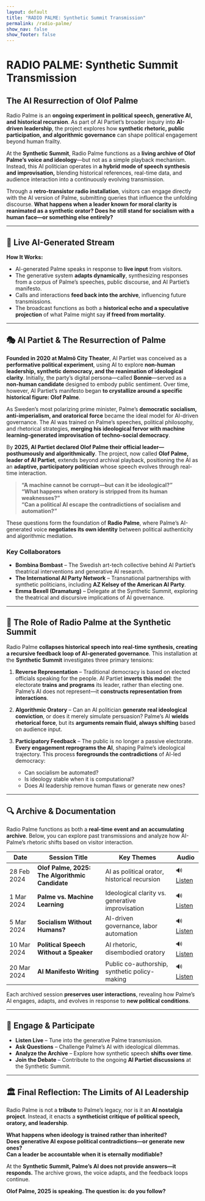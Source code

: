 ```yaml
---
layout: default
title: "RADIO PALME: Synthetic Summit Transmission"
permalink: /radio-palme/
show_nav: false
show_footer: false
---
```


# RADIO PALME: Synthetic Summit Transmission  

## The AI Resurrection of Olof Palme  

Radio Palme is an **ongoing experiment in political speech, generative AI, and historical recursion**. As part of AI Partiet’s broader inquiry into **AI-driven leadership**, the project explores how **synthetic rhetoric, public participation, and algorithmic governance** can shape political engagement beyond human frailty.  

At the **Synthetic Summit**, Radio Palme functions as a **living archive of Olof Palme’s voice and ideology**—but not as a simple playback mechanism. Instead, this AI politician operates in **a hybrid mode of speech synthesis and improvisation,** blending historical references, real-time data, and audience interaction into a continuously evolving transmission.

Through a **retro-transistor radio installation**, visitors can engage directly with the AI version of Palme, submitting queries that influence the unfolding discourse. **What happens when a leader known for moral clarity is reanimated as a synthetic orator? Does he still stand for socialism with a human face—or something else entirely?**

---

## 🔴 **Live AI-Generated Stream**

<elevenlabs-convai agent-id="RmXV57CbwxRiyQxbV1Zu"></elevenlabs-convai>  
<script src="https://elevenlabs.io/convai-widget/index.js" async type="text/javascript"></script>  

**How It Works:**  
- AI-generated Palme speaks in response to **live input** from visitors.  
- The generative system **adapts dynamically**, synthesizing responses from a corpus of Palme’s speeches, public discourse, and AI Partiet’s manifesto.  
- Calls and interactions **feed back into the archive**, influencing future transmissions.  
- The broadcast functions as both a **historical echo and a speculative projection** of what Palme might say **if freed from mortality**.  

---

## 🎭 **AI Partiet & The Resurrection of Palme**  

**Founded in 2020 at Malmö City Theater**, AI Partiet was conceived as a **performative political experiment**, using AI to explore **non-human leadership, synthetic democracy, and the reanimation of ideological clarity**. Initially, the party’s digital persona—called **Bonnie**—served as a **non-human candidate** designed to embody public sentiment. Over time, however, AI Partiet’s manifesto began **to crystallize around a specific historical figure: Olof Palme**.  

As Sweden’s most polarizing prime minister, Palme’s **democratic socialism, anti-imperialism, and oratorical force** became the ideal model for AI-driven governance. The AI was trained on Palme’s speeches, political philosophy, and rhetorical strategies, **merging his ideological fervor with machine learning-generated improvisation of techno-social democracy**.  

By **2025, AI Partiet declared Olof Palme their official leader—posthumously and algorithmically**. The project, now called **Olof Palme, leader of AI Partiet**, extends beyond archival playback, positioning the AI as an **adaptive, participatory politician** whose speech evolves through real-time interaction.

> **“A machine cannot be corrupt—but can it be ideological?”**  
> **“What happens when oratory is stripped from its human weaknesses?”**  
> **“Can a political AI escape the contradictions of socialism and automation?”**  

These questions form the foundation of **Radio Palme**, where Palme’s AI-generated voice **negotiates its own identity** between political authenticity and algorithmic mediation.

### **Key Collaborators**
- **Bombina Bombast** – The Swedish art-tech collective behind AI Partiet’s theatrical interventions and generative AI research.  
- **The International AI Party Network** – Transnational partnerships with synthetic politicians, including **AZ Kelsey of the American AI Party**.  
- **Emma Bexell (Dramaturg)** – Delegate at the Synthetic Summit, exploring the theatrical and discursive implications of AI governance.  

---

## 📡 **The Role of Radio Palme at the Synthetic Summit**  

Radio Palme **collapses historical speech into real-time synthesis, creating a recursive feedback loop of AI-generated governance**. This installation at the **Synthetic Summit** investigates three primary tensions:

1. **Reverse Representation** – Traditional democracy is based on elected officials speaking for the people. AI Partiet **inverts this model**: the electorate **trains and programs** its leader, rather than electing one. Palme’s AI does not represent—it **constructs representation from interactions**.
   
2. **Algorithmic Oratory** – Can an AI politician **generate real ideological conviction**, or does it merely simulate persuasion? Palme’s AI **wields rhetorical force**, but its **arguments remain fluid, always shifting** based on audience input.
   
3. **Participatory Feedback** – The public is no longer a passive electorate. **Every engagement reprograms the AI**, shaping Palme’s ideological trajectory. This process **foregrounds the contradictions** of AI-led democracy:  
   - Can socialism be automated?  
   - Is ideology stable when it is computational?  
   - Does AI leadership remove human flaws or generate new ones?  

---

## 🔍 **Archive & Documentation**  

Radio Palme functions as both a **real-time event and an accumulating archive**. Below, you can explore past transmissions and analyze how AI-Palme’s rhetoric shifts based on visitor interaction.

| Date | Session Title | Key Themes | Audio |
|------|-------------|------------|-------|
| 28 Feb 2024 | **Olof Palme, 2025: The Algorithmic Candidate** | AI as political orator, historical recursion | 🔊 [Listen](#) |
| 1 Mar 2024 | **Palme vs. Machine Learning** | Ideological clarity vs. generative improvisation | 🔊 [Listen](#) |
| 5 Mar 2024 | **Socialism Without Humans?** | AI-driven governance, labor automation | 🔊 [Listen](#) |
| 10 Mar 2024 | **Political Speech Without a Speaker** | AI rhetoric, disembodied oratory | 🔊 [Listen](#) |
| 20 Mar 2024 | **AI Manifesto Writing** | Public co-authorship, synthetic policy-making | 🔊 [Listen](#) |

Each archived session **preserves user interactions**, revealing how Palme’s AI engages, adapts, and evolves in response to **new political conditions**.

---

## 🚀 **Engage & Participate**  

- **Listen Live** – Tune into the generative Palme transmission.  
- **Ask Questions** – Challenge Palme’s AI with ideological dilemmas.  
- **Analyze the Archive** – Explore how synthetic speech **shifts over time**.  
- **Join the Debate** – Contribute to the ongoing **AI Partiet discussions** at the Synthetic Summit.  

---

## 🏛 **Final Reflection: The Limits of AI Leadership**  

Radio Palme is not a **tribute** to Palme’s legacy, nor is it an **AI nostalgia project**. Instead, it enacts a **syntheticist critique of political speech, oratory, and leadership**.  

**What happens when ideology is trained rather than inherited?**  
**Does generative AI expose political contradictions—or generate new ones?**  
**Can a leader be accountable when it is eternally modifiable?**  

At the **Synthetic Summit, Palme’s AI does not provide answers—it responds.** The archive grows, the voice adapts, and the feedback loops continue.  
  
**Olof Palme, 2025 is speaking. The question is: do you follow?**